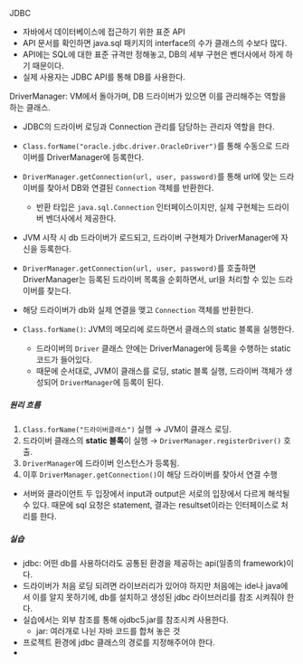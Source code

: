 JDBC
- 자바에서 데이터베이스에 접근하기 위한 표준 API
- API 문서를 확인하면 java.sql 패키지의 interface의 수가 클래스의 수보다 많다.
- API에는 SQL에 대한 표준 규격만 정해놓고, DB의 세부 구현은 벤더사에서 하게 하기 때문이다.
- 실제 사용자는 JDBC API를 통해 DB를 사용한다.

DriverManager: VM에서 돌아가며, DB 드라이버가 있으면 이를 관리해주는 역할을 하는 클래스.
- JDBC의 드라이버 로딩과 Connection 관리를 담당하는 관리자 역할을 한다.
- `Class.forName("oracle.jdbc.driver.OracleDriver")`를 통해 수동으로 드라이버를 DriverManager에 등록한다.
- `DriverManager.getConnection(url, user, password)`를 통해 url에 맞는 드라이버를 찾아서 DB와 연결된 `Connection` 객체를 반환한다.
	- 반환 타입은 `java.sql.Connection` 인터페이스이지만, 실제 구현체는 드라이버 벤더사에서 제공한다.

- JVM 시작 시 db 드라이버가 로드되고, 드라이버 구현체가 DriverManager에 자신을 등록한다.

- `DriverManager.getConnection(url, user, password)`를 호출하면 DriverManager는 등록된 드라이버 목록을 순회하면서, url을 처리할 수 있는 드라이버를 찾는다.
- 해당 드라이버가 db와 실제 연결을 맺고 `Connection` 객체를 반환한다.
- `Class.forName()`: JVM의 메모리에 로드하면서 클래스의 static 블록을 실행한다.
	- 드라이버의 `Driver` 클래스 안에는 DriverManager에 등록을 수행하는 static 코드가 들어있다.
	- 때문에 순서대로, JVM이 클래스를 로딩, static 블록 실행, 드라이버 객체가 생성되어 `DriverManager`에 등록이 된다.

##### 원리 흐름
1. `Class.forName("드라이버클래스")` 실행 → JVM이 클래스 로딩.
2. 드라이버 클래스의 **static 블록**이 실행 → `DriverManager.registerDriver()` 호출.
3. `DriverManager`에 드라이버 인스턴스가 등록됨.
4. 이후 `DriverManager.getConnection()`이 해당 드라이버를 찾아서 연결 수행


- 서버와 클라이언트 두 입장에서 input과 output은 서로의 입장에서 다르게 해석될 수 있다. 때문에 sql 요청은 statement, 결과는 resultset이라는 인터페이스로 처리를 한다.


##### 실습
- jdbc: 어떤 db를 사용하더라도 공통된 환경을 제공하는 api(일종의 framework)이다.
- 드라이버가 처음 로딩 되려면 라이브러리가 있어야 하지만 처음에는 ide나 java에서 이를 알지 못하기에, db를 설치하고 생성된 jdbc 라이브러리를 참조 시켜줘야 한다.
- 실습에서는 외부 참조를 통해 ojdbc5.jar를 참조시켜 사용한다.
	- jar: 여러개로 나뉜 자바 코드를 합쳐 놓은 것
- 프로젝트 환경에 jdbc 클래스의 경로를 지정해주어야 한다.
- 